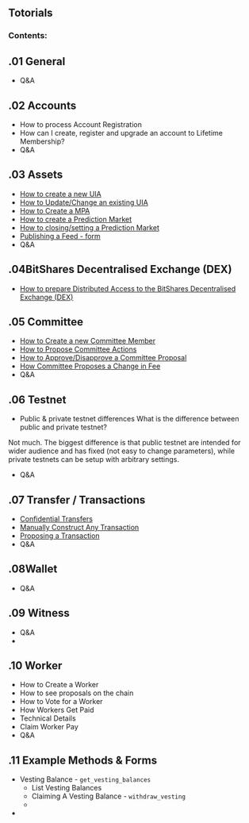 ## Totorials
### Contents:

## .01 General
- Q&A

## .02 Accounts 
- How to process Account Registration
- How can I create, register and upgrade an account to Lifetime Membership?
- Q&A

## .03 Assets
- [How to create a new UIA](/developers/7_tutorials/03_assets_uia.md#how-to-create-a-new-uia)
- [How to Update/Change an existing UIA](/developers/7_tutorials/03_assets_uia.md#how-to-updatechange-an-existing-uia)
- [How to Create a MPA](/developers/7_tutorials/03_assets_mpa.md#how-to-create-a-mpa)
- [How to create a Prediction Market](/developers/7_tutorials/03_assets_pm.md#how-to-create-a-prediction-market)
- [How to closing/setting a Prediction Market](/developers/7_tutorials/03_assets_pm.md#how-to-closingsetting-a-prediction-market
)
- [Publishing a Feed - form](/developers/7_tutorials/03_publish_feed.md#publishing-a-feed)
- Q&A

## .04BitShares Decentralised Exchange (DEX)
- [How to prepare Distributed Access to the BitShares Decentralised Exchange (DEX)](/developers/7_tutorials/04_distributed_access_dex.md#distributed-access-to-the-bitshares-decentralised-exchange)

## .05 Committee
- [How to Create a new Committee Member](/developers/7_tutorials/05_committee_howto.md#creating-a-new-committee-member)
- [How to Propose Committee Actions](/developers/7_tutorials/05_committee_howto.md#how-to-propose-committee-actions)
- [How to Approve/Disapprove a Committee Proposal](/developers/7_tutorials/05_committee_howto.md#how-to-approvedisapprove-a-committee-proposal)
- [How Committee Proposes a Change in Fee](/developers/7_tutorials/05_committee_howto.md#how-committee-proposes-a-change-in-fee)
- Q&A

## .06 Testnet
- Public & private testnet differences
What is the difference between public and private testnet?

Not much. The biggest difference is that public testnet are intended for wider audience and has fixed (not easy to change parameters), while private testnets can be setup with arbitrary settings.
- Q&A


## .07 Transfer / Transactions
- [Confidential Transfers](/developers/7_tutorials/07_confidential_transfer.md#confidential-trandfer)
- [Manually Construct Any Transaction](/developers/7_tutorials/07_construct_transaction.md#construct-any-transaction---manually)
- [Proposing a Transaction](/developers/7_tutorials/07_propose_transaction.md#proposing-a-transaction)
- Q&A


## .08Wallet
- Q&A

## .09 Witness
- Q&A
- 

## .10 Worker

- How to Create a Worker
- How to see proposals on the chain
- How to Vote for a Worker
- How Workers Get Paid
- Technical Details
- Claim Worker Pay
- Q&A


## .11 Example Methods & Forms

- Vesting Balance -  `get_vesting_balances`
   - List Vesting Balances
   - Claiming A Vesting Balance - `withdraw_vesting`
   - 
-

